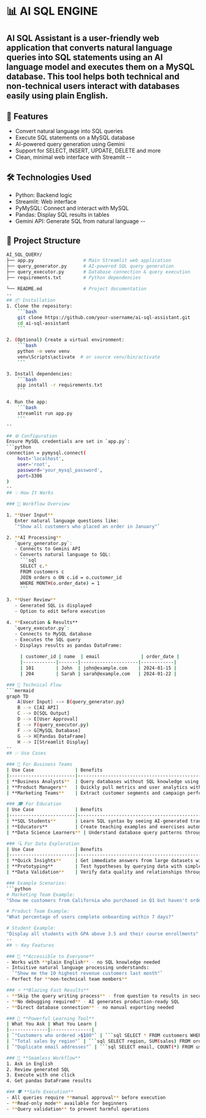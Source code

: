 # 📊 AI SQL ENGINE

AI SQL Assistant is a user-friendly web application that converts natural language queries into SQL statements using an AI language model and executes them on a MySQL database. This tool helps both technical and non-technical users interact with databases easily using plain English.
--

## 🚀 Features
- Convert natural language into SQL queries
- Execute SQL statements on a MySQL database
- AI-powered query generation using Gemini
- Support for SELECT, INSERT, UPDATE, DELETE and more
- Clean, minimal web interface with Streamlit
--
## 🛠️ Technologies Used
- Python: Backend logic
- Streamlit: Web interface
- PyMySQL: Connect and interact with MySQL
- Pandas: Display SQL results in tables
-  Gemini API: Generate SQL from natural language
--
## 📁 Project Structure

```bash
AI_SQL_QUERY/
├── app.py                  # Main Streamlit web application
├── query_generator.py      # AI-powered SQL query generation
├── query_executor.py       # Database connection & query execution
├── requirements.txt        # Python dependencies
      
└── README.md               # Project documentation
--
## 📦 Installation
1. Clone the repository:
    ```bash
    git clone https://github.com/your-username/ai-sql-assistant.git
    cd ai-sql-assistant
    ```

2. (Optional) Create a virtual environment:
    ```bash
    python -m venv venv
    venv\Scripts\activate  # or source venv/bin/activate
    ```

3. Install dependencies:
    ```bash
    pip install -r requirements.txt
    ```

4. Run the app:
    ```bash
    streamlit run app.py
    ```
--

## ⚙️ Configuration
Ensure MySQL credentials are set in `app.py`:
```python
connection = pymysql.connect(
    host='localhost',
    user='root',
    password='your_mysql_password',
    port=3306
)
--
## 💡 How It Works

### 🔄 Workflow Overview

1. **User Input**  
   Enter natural language questions like:  
   `"Show all customers who placed an order in January"`

2. **AI Processing**  
   `query_generator.py`:
   - Connects to Gemini API
   - Converts natural language to SQL:  
     ```sql
     SELECT c.* 
     FROM customers c
     JOIN orders o ON c.id = o.customer_id 
     WHERE MONTH(o.order_date) = 1
     ```

3. **User Review**  
   - Generated SQL is displayed
   - Option to edit before execution

4. **Execution & Results**  
   `query_executor.py`:
   - Connects to MySQL database
   - Executes the SQL query
   - Displays results as pandas DataFrame:
     
     | customer_id | name  | email               | order_date |
     |------------|-------|---------------------|------------|
     | 101        | John  | john@example.com    | 2024-01-15 |
     | 204        | Sarah | sarah@example.com   | 2024-01-22 |

### 🔧 Technical Flow
```mermaid
graph TD
    A[User Input] --> B(query_generator.py)
    B --> C[AI API]
    C --> D[SQL Output]
    D --> E[User Approval]
    E --> F(query_executor.py)
    F --> G[MySQL Database]
    G --> H[Pandas DataFrame]
    H --> I[Streamlit Display]
--
## ✅ Use Cases

### 🏢 For Business Teams
| Use Case               | Benefits                                                                 |
|------------------------|--------------------------------------------------------------------------|
| **Business Analysts**  | Query databases without SQL knowledge using natural language             |
| **Product Managers**   | Quickly pull metrics and user analytics without engineering help         |
| **Marketing Teams**    | Extract customer segments and campaign performance data instantly        |

### 🎓 For Education
| Use Case               | Benefits                                                                 |
|------------------------|--------------------------------------------------------------------------|
| **SQL Students**       | Learn SQL syntax by seeing AI-generated translations of natural language |
| **Educators**          | Create teaching examples and exercises automatically                    |
| **Data Science Learners** | Understand database query patterns through real-world examples         |

### 🔍 For Data Exploration
| Use Case               | Benefits                                                                 |
|------------------------|--------------------------------------------------------------------------|
| **Quick Insights**     | Get immediate answers from large datasets without complex queries        |
| **Prototyping**        | Test hypotheses by querying data with simple English questions           |
| **Data Validation**    | Verify data quality and relationships through natural questions          |

### Example Scenarios:
```python
# Marketing Team Example:
"Show me customers from California who purchased in Q1 but haven't ordered since"

# Product Team Example:  
"What percentage of users complete onboarding within 7 days?"

# Student Example:
"Display all students with GPA above 3.5 and their course enrollments"
--
## ✨ Key Features

### 🚀 **Accessible to Everyone**
- Works with **plain English** - no SQL knowledge needed
- Intuitive natural language processing understands:  
  `"Show me the 10 highest revenue customers last month"`
- Perfect for **non-technical team members**

### ⚡ **Blazing Fast Results**
- **Skip the query writing process** - from question to results in seconds
- **No debugging required** - AI generates production-ready SQL
- **Direct database connection** - no manual exporting needed

### 🧠 **Powerful Learning Tool**
| What You Ask | What You Learn |
|--------------|---------------|
| `"Customers who ordered >$100"` | ```sql SELECT * FROM customers WHERE order_value > 100``` |
| `"Total sales by region"` | ```sql SELECT region, SUM(sales) FROM orders GROUP BY region``` |
| `"Duplicate email addresses"` | ```sql SELECT email, COUNT(*) FROM users GROUP BY email HAVING COUNT(*) > 1``` |

### 🔄 **Seamless Workflow**
1. Ask in English
2. Review generated SQL
3. Execute with one click
4. Get pandas DataFrame results

### 🛡️ **Safe Execution**
- All queries require **manual approval** before execution
- **Read-only mode** available for beginners
- **Query validation** to prevent harmful operations
